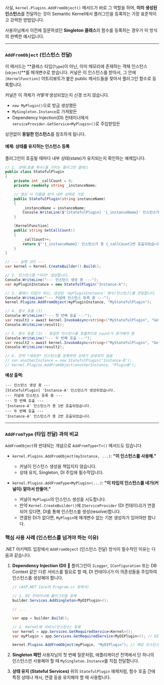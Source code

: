 사실, `kernel.Plugins.AddFromObject()` 메서드가 바로 그 역할을 하며, **이미 생성된 인스턴스**를 전달하는 것이 Semantic Kernel에서 플러그인을 등록하는 가장 표준적이고 강력한 방법입니다.

사용자님께서 이전에 질문하셨던 **Singleton 클래스**의 함수를 등록하는 경우가 이 방식의 완벽한 예시입니다.

-----

### `AddFromObject` (인스턴스 전달)

이 메서드는 \*\*클래스 타입(`Type`)이 아닌, 이미 메모리에 존재하는 객체 인스턴스(`object`)\*\*를 매개변수로 받습니다. 커널은 이 인스턴스를 받아서, 그 안에 `[KernelFunction]` 어트리뷰트가 붙은 public 메서드들을 찾아서 플러그인 함수로 등록합니다.

커널은 이 객체가 *어떻게* 생성되었는지 신경 쓰지 않습니다.

  * `new MyPlugin()`으로 방금 생성했든
  * `MySingleton.Instance`로 가져왔든
  * Dependency Injection(DI) 컨테이너에서 `serviceProvider.GetService<MyPlugin>()`로 주입받았든

상관없이 **동일한 인스턴스**를 참조하게 됩니다.

#### 예제: 상태를 유지하는 인스턴스 등록

플러그인이 호출될 때마다 내부 상태(state)가 유지되는지 확인하는 예제입니다.

```csharp
// 1. 상태(호출 횟수)를 가지는 플러그인 클래스
public class StatefulPlugin
{
    private int _callCount = 0;
    private readonly string _instanceName;

    // 생성 시 이름을 받아 내부 상태로 가짐
    public StatefulPlugin(string instanceName)
    {
        _instanceName = instanceName;
        Console.WriteLine($"[StatefulPlugin] '{_instanceName}' 인스턴스가 생성되었습니다.");
    }

    [KernelFunction]
    public string GetCallCount()
    {
        _callCount++;
        return $"'{_instanceName}' 인스턴스가 총 {_callCount}번 호출되었습니다.";
    }
}

// --- 실행 코드 ---
var kernel = Kernel.CreateBuilder().Build();

// 2. 인스턴스를 *미리* 생성합니다.
Console.WriteLine("--- 인스턴스 생성 중 ---");
var myPluginInstance = new StatefulPlugin("Instance-A");

// 3. 클래스 타입이 아닌, 생성된 'myPluginInstance' 변수(인스턴스)를 전달합니다.
Console.WriteLine("--- 커널에 인스턴스 등록 중 ---");
kernel.Plugins.AddFromObject(myPluginInstance, "MyStatefulPlugin");

// 4. 함수 호출 (1)
Console.WriteLine("--- 첫 번째 호출 ---");
var result1 = await kernel.InvokeAsync<string>("MyStatefulPlugin", "GetCallCount");
Console.WriteLine(result1);

// 5. 함수 호출 (2) - 동일한 인스턴스를 호출하므로 count가 증가해야 함
Console.WriteLine("--- 두 번째 호출 ---");
var result2 = await kernel.InvokeAsync<string>("MyStatefulPlugin", "GetCallCount");
Console.WriteLine(result2);

// 6. 만약 *새로운* 인스턴스를 등록하면 상태가 공유되지 않음
// var anotherInstance = new StatefulPlugin("Instance-B");
// kernel.Plugins.AddFromObject(anotherInstance, "PluginB");
```

**예상 출력:**

```
--- 인스턴스 생성 중 ---
[StatefulPlugin] 'Instance-A' 인스턴스가 생성되었습니다.
--- 커널에 인스턴스 등록 중 ---
--- 첫 번째 호출 ---
'Instance-A' 인스턴스가 총 1번 호출되었습니다.
--- 두 번째 호출 ---
'Instance-A' 인스턴스가 총 2번 호출되었습니다.
```

-----

### `AddFromType` (타입 전달) 과의 비교

`AddFromObject`와 반대되는 개념으로 `AddFromType<T>()` 메서드도 있습니다.

  * `kernel.Plugins.AddFromObject(myInstance, ...)`: **"이 인스턴스를 사용해."**

      * 커널이 인스턴스 생성을 책임지지 않습니다.
      * 상태 유지, Singleton, DI 주입에 필수적입니다.

  * `kernel.Plugins.AddFromType<MyPlugin>(...)`: **"이 타입의 인스턴스를 네가(커널이) 알아서 만들어."**

      * 커널이 `MyPlugin`의 인스턴스 생성을 시도합니다.
      * 만약 `Kernel.CreateBuilder()`에 `IServiceProvider` (DI 컨테이너)가 연결되어 있다면, DI를 통해 인스턴스를 생성(resolve)합니다.
      * 연결된 DI가 없다면, `MyPlugin`에 매개변수 없는 기본 생성자가 있어야만 합니다.

### 핵심 사용 사례 (인스턴스를 넘겨야 하는 이유)

.NET 아키텍트 입장에서 `AddFromObject` (인스턴스 전달) 방식이 필수적인 이유는 다음과 같습니다.

1.  **Dependency Injection (DI) 🌟**
    플러그인이 `ILogger`, `IConfiguration` 또는 DB Context 같은 다른 서비스를 필요로 할 때, DI 컨테이너가 이 의존성들을 주입하여 인스턴스를 생성해야 합니다.

    ```csharp
    // (ASP.NET Core의 Program.cs 등에서)

    // 1. DI 컨테이너에 플러그인을 등록
    builder.Services.AddSingleton<MyDIPlugin>(); 

    // ...

    var app = builder.Build();

    // 2. Kernel에 서비스(인스턴스) 등록
    var kernel = app.Services.GetRequiredService<Kernel>();
    var myPlugin = app.Services.GetRequiredService<MyDIPlugin>(); // DI가 생성한 인스턴스

    kernel.Plugins.AddFromObject(myPlugin, "MyDIPlugin"); // 해당 인스턴스 전달
    ```

2.  **Singleton 패턴**
    사용자님의 첫 번째 질문처럼, 애플리케이션 전역에서 단 하나의 인스턴스만 사용해야 할 때 `MySingleton.Instance`를 직접 전달합니다.

3.  **상태 유지 (Stateful Services)**
    위의 `StatefulPlugin` 예제처럼, 함수 호출 간에 특정 상태나 캐시, 연결 등을 유지해야 할 때 사용합니다.